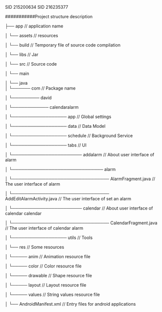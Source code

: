 SID 215200634 
SID 216235377

###########Project structure description


├── app                       		          								// application name


│   └── assets                    		      								// resources


│   └── build                    		      								// Temporary file of source code compilation

│   └── libs                    		      								// Jar

│	└── src                     		      								// Source code

│		└── main       

│			└── java            		
│			└────── com                       								// Package name

│			└───────── david

│			└──────────── calendaralarm

│			└────────────────── app           								// Global settings 

│			└────────────────── data          								// Data Model

│			└────────────────── schedule      								// Background Service

│			└────────────────── tabs          								// UI

│			└─────────────────────── addalarm 								// About user interface of alarm

│			└────────────────────────────── alarm

│			└──────────────────────────────── AlarmFragment.java            // The user interface of alarm

│			└──────────────────────────────── AddEditAlarmActivity.java     // The user interface of set an alarm

│			└─────────────────────── calendar                               // About user interface of calendar calendar

│			└──────────────────────────────── CalendarFragment.java         // The user interface of calendar alarm

│			└────────────────── utils	      								// Tools

│			└── res            		          								// Some resources

│			└───── anim            		          						    // Animation resource file

│			└───── color            		          						// Color resource file

│			└───── drawable            		          						// Shape resource file

│			└───── layout            		          						// Layout resource file

│			└───── values            		          						// String values resource file

│			└── AndroidManifest.xml           								// Entry files for android applications

